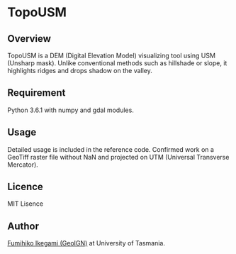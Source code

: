 TopoUSM
====

## Overview
TopoUSM is a DEM (Digital Elevation Model) visualizing tool using USM (Unsharp mask).
Unlike conventional methods such as hillshade or slope, it highlights ridges and drops shadow on the valley.

## Requirement
Python 3.6.1 with numpy and gdal modules.

## Usage
Detailed usage is included in the reference code.
Confirmed work on a GeoTiff raster file without NaN and projected on UTM (Universal Transverse Mercator).

## Licence
MIT Lisence

## Author
[Fumihiko Ikegami (GeoIGN)](https://sites.google.com/view/fikegami/) at University of Tasmania.



